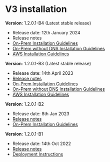 # V3 installation

**Version**: 1.2.0.1-B4 (Latest stable release)

* Release date: 12th January 2024
* Release notes
* [On-Prem Installation Guidelines](https://docs.mosip.io/1.2.0/deploymentnew/v3-installation/on-prem-installation-guidelines)
* [On-Prem without DNS Installation Guidelines](https://docs.mosip.io/1.2.0/deploymentnew/v3-installation/on-prem-without-dns)
* [AWS Installation Guidelines](https://docs.mosip.io/1.2.0/deploymentnew/v3-installation/aws-installation-guidelines-new)

**Version**: 1.2.0.1-B3 (Latest stable release)

* Release date: 14th April 2023
* [Release notes](https://docs.mosip.io/1.2.0/releases/release-notes-1.2.0.1-b3)
* [On-Prem Installation Guidelines](https://docs.mosip.io/1.2.0/deploymentnew/v3-installation/on-prem-installation-guidelines)
* [On-Prem without DNS Installation Guidelines](https://docs.mosip.io/1.2.0/deploymentnew/v3-installation/on-prem-without-dns)
* [AWS Installation Guidelines](https://docs.mosip.io/1.2.0/deploymentnew/v3-installation/aws-installation-guidelines-new)

**Version**: 1.2.0.1-B2

* Release date: 8th Jan 2023
* [Release notes](https://docs.mosip.io/1.2.0/releases/release-notes-1.2.0.1-b2)
* [On-Prem Installation Guidelines](https://docs.mosip.io/1.2.0/deploymentnew/v3-installation/on-prem-installation-guidelines)

**Version**: 1.2.0.1-B1

* Release date: 14th Oct 2022
* [Release notes](https://docs.mosip.io/1.2.0/releases/release-notes-1.2.0.1-beta)
* [Deployment Instructions](https://github.com/mosip/mosip-infra/tree/v1.2.0.1-B1/deployment/v3#readme)
